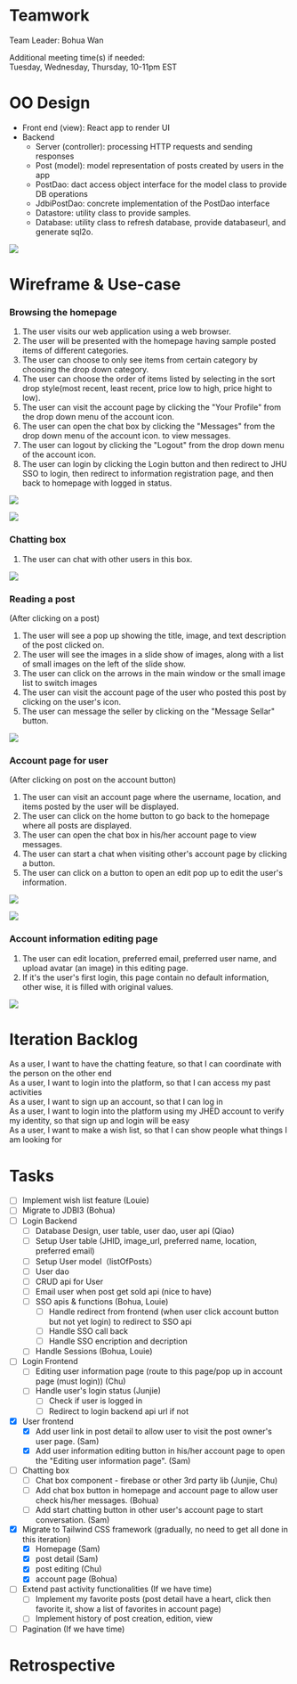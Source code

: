 # Teamwork
Team Leader: Bohua Wan

Additional meeting time(s) if needed:  
Tuesday, Wednesday, Thursday, 10-11pm EST

# OO Design
* Front end (view): React app to render UI
* Backend
  * Server (controller): processing HTTP requests and sending responses
  * Post (model): model representation of posts created by users in the app
  * PostDao: dact access object interface for the model class to provide DB operations
  * JdbiPostDao: concrete implementation of the PostDao interface 
  * Datastore: utility class to provide samples.
  * Database: utility class to refresh database, provide databaseurl, and generate sql2o.

![](../assets/UML/UML-iteration3.png)


# Wireframe & Use-case


### Browsing the homepage
1. The user visits our web application using a web browser.
2. The user will be presented with the homepage having sample posted items of different categories.
3. The user can choose to only see items from certain category by choosing the drop down category.
4. The user can choose the order of items listed by selecting in the sort drop style(most recent, least recent, price low to high, price hight to low).
6. The user can visit the account page by clicking the "Your Profile" from the drop down menu of the account icon.
7. The user can open the chat box by clicking the "Messages" from the drop down menu of the account icon. to view messages.
7. The user can logout by  clicking the "Logout" from the drop down menu of the account icon.
8. The user can login by clicking the Login button and then redirect to JHU SSO to login, then redirect to information registration page, and then back to homepage with logged in status.

![](../assets/Wireframe/Wireframe-HomepageLoggedIn-iteration3.png)

![](../assets/Wireframe/Wireframe-HomePageNotLoggedIn-iteration3.png)

### Chatting box
1. The user can chat with other users in this box.

![](../assets/Wireframe/Wireframe-message-iteration3.png)

### Reading a post
(After clicking on a post)
1. The user will see a pop up showing the title, image, and text description of the post clicked on.
2. The user will see the images in a slide show of images, along with a list of small images on the left of the slide show.
3. The user can click on the arrows in the main window or the small image list to switch images
4. The user can visit the account page of the user who posted this post by clicking on the user's icon.
5. The user can message the seller by clicking on the "Message Sellar" button.

![](../assets/Wireframe/Wireframe-PostDetail-iteration3.png)

### Account page for user
(After clicking on post on the account button)
1. The user can visit an account page where the username, location, and items posted by the user will be displayed.
2. The user can click on the home button to go back to the homepage where all posts are displayed.
3. The user can open the chat box in his/her account page to view messages.
4. The user can start a chat when visiting other's account page by clicking a button.
5. The user can click on a button to open an edit pop up to edit the user's information.

![](../assets/Wireframe/Wireframe-MyProfile-iteration3.png)

![](../assets/Wireframe/Wireframe-OtherUserProfile-iteration3.png)

### Account information editing page

1. The user can edit location, preferred email,  preferred user name, and upload avatar (an image) in this editing page.  
2. If it's the user's first login, this page contain no default information, other wise, it is filled with original values.  

![](../assets/Wireframe/Wireframe-editUser-iteration3.png)

# Iteration Backlog

As a user, I want to have the chatting feature, so that I can coordinate with the person on the other end  
As a user, I want to login into the platform, so that I can access my past activities  
As a user, I want to sign up an account, so that I can log in  
As a user, I want to login into the platform using my JHED account to verify my identity, so that sign up and login will be easy  
As a user, I want to make a wish list, so that I can show people what things I am looking for

# Tasks
- [ ] Implement wish list feature (Louie)
- [ ] Migrate to JDBI3 (Bohua)
- [ ] Login Backend
  - [ ]  Database Design, user table, user dao, user api (Qiao)
    - [ ]   Setup User table (JHID, image_url, preferred name, location, preferred email)
    - [ ]   Setup User model（listOfPosts）
    - [ ]   User dao
    - [ ]   CRUD api for User
    - [ ]   Email user when post get sold api (nice to have)
  - [ ] SSO apis & functions (Bohua, Louie)
    - [ ] Handle redirect from frontend (when user click account button but not yet login) to redirect to SSO api
    - [ ] Handle SSO call back
    - [ ] Handle SSO encription and decription
  - [ ] Handle Sessions (Bohua, Louie)
- [ ] Login Frontend
  - [ ] Editing user information page (route to this page/pop up in account page (must login)) (Chu)
  - [ ] Handle user's login status (Junjie)
    - [ ] Check if user is logged in
    - [ ] Redirect to login backend api url if not
- [X] User frontend
  - [X] Add user link in post detail to allow user to visit the post owner's user page. (Sam)
  - [X] Add user information editing button in his/her account page to open the "Editing user information page". (Sam)
- [ ] Chatting box
  - [ ] Chat box component - firebase or other 3rd party lib (Junjie, Chu)
  - [ ] Add chat box button in homepage and account page to allow user check his/her messages. (Bohua)
  - [ ] Add start chatting button in other user's account page to start conversation. (Sam)
- [X] Migrate to Tailwind CSS framework (gradually, no need to get all done in this iteration)
  - [X] Homepage (Sam)
  - [X] post detail (Sam)
  - [x] post editing (Chu)
  - [X] account page (Bohua)
- [ ] Extend past activity functionalities (If we have time)
  - [ ] Implement my favorite posts (post detail have a heart, click then favorite it, show a list of favorites in account page)
  - [ ] Implement history of post creation, edition, view
- [ ] Pagination (If we have time)

# Retrospective
